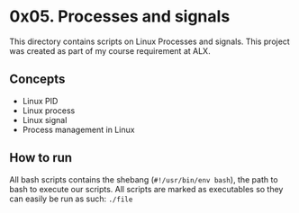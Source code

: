 # 0x05. Processes and signals
This directory contains scripts on Linux Processes and signals. This project was created as part of my course requirement at ALX.

## Concepts
* Linux PID
* Linux process
* Linux signal
* Process management in Linux

## How to run
All bash scripts contains the shebang (`#!/usr/bin/env bash`), the path to bash to execute our scripts. All scripts are marked as executables so they can easily be run as such:
`./file`
